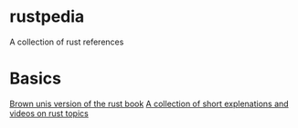 # rustpedia
A collection of rust references 


# Basics 
[Brown unis version of the rust book](https://rust-book.cs.brown.edu/)
[A collection of short explenations and videos on rust topics](https://dhghomon.github.io/easy_rust/)

